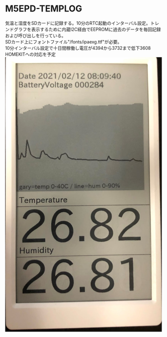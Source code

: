 # M5EPD-TEMPLOG
気温と湿度をSDカードに記録する。10分のRTC起動のインターバル設定。トレンドグラフを表示するために内蔵I2C経由でEEPROMに過去のデータを毎回記録および呼び出しを行っている。<BR>
SDカード上にフォントファイル"/fonts/ipaexg.ttf"が必要。<BR>
  10分インターバル設定で十日間稼働し電圧が4394から3732まで低下3608<BR>
  HOMEKITへの対応を予定<BR>
![](https://github.com/smorikaw/M5EPD-TEMPLOG/blob/main/m5eps-temp%20(2).jpg)
